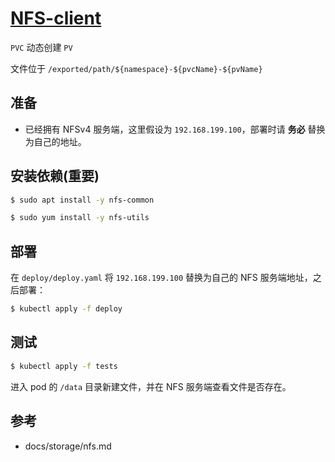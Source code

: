 # [NFS-client](https://github.com/kubernetes-incubator/external-storage/tree/master/nfs-client)

`PVC` 动态创建 `PV`

文件位于 `/exported/path/${namespace}-${pvcName}-${pvName}`

## 准备

* 已经拥有 NFSv4 服务端，这里假设为 `192.168.199.100`，部署时请 **务必** 替换为自己的地址。

## 安装依赖(重要)

```bash
$ sudo apt install -y nfs-common

$ sudo yum install -y nfs-utils
```

## 部署

在 `deploy/deploy.yaml` 将 `192.168.199.100` 替换为自己的 NFS 服务端地址，之后部署：

```bash
$ kubectl apply -f deploy
```

## 测试

```bash
$ kubectl apply -f tests
```

进入 pod 的 `/data` 目录新建文件，并在 NFS 服务端查看文件是否存在。

## 参考

* docs/storage/nfs.md
